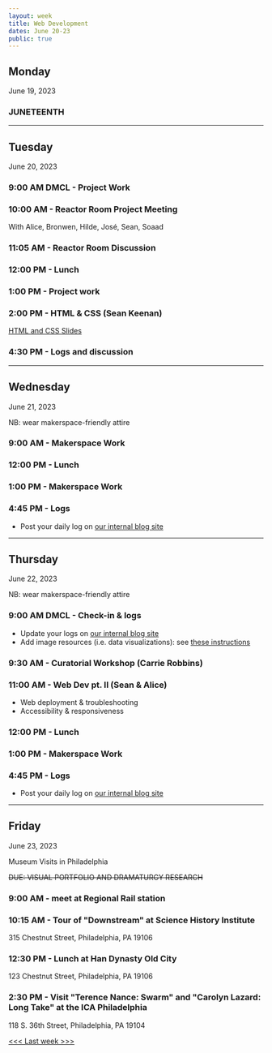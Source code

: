 ```yaml
---
layout: week
title: Web Development
dates: June 20-23
public: true
---
```


## Monday
June 19, 2023

### JUNETEENTH

---

## Tuesday
June 20, 2023 

### 9:00 AM DMCL - Project Work

### 10:00 AM - Reactor Room Project Meeting
With Alice, Bronwen, Hilde, José, Sean, Soaad

### 11:05 AM - Reactor Room Discussion

### 12:00 PM - Lunch

### 1:00 PM - Project work

### 2:00 PM - HTML & CSS (Sean Keenan)
[HTML and CSS Slides](https://www.canva.com/design/DAEqTHEcVek/_cDkFAGK5s9_YVeOArvQ_A/edit?utm_content=DAEqTHEcVek&utm_campaign=designshare&utm_medium=link2&utm_source=sharebutton)

### 4:30 PM - Logs and discussion

---

## Wednesday
June 21, 2023

NB: wear makerspace-friendly attire

### 9:00 AM - Makerspace Work

### 12:00 PM - Lunch

### 1:00 PM - Makerspace Work

### 4:45 PM - Logs
- Post your daily log on [our internal blog site](https://github.com/Bryn-Mawr-College/dssf-2023)

---

## Thursday
June 22, 2023

NB: wear makerspace-friendly attire

### 9:00 AM DMCL - Check-in & logs
- Update your logs on [our internal blog site](https://github.com/Bryn-Mawr-College/dssf-2023)
- Add image resources (i.e. data visualizations): see [these instructions](https://refactored-fishstick-p1lg96m.pages.github.io/instructions.html)

### 9:30 AM - Curatorial Workshop (Carrie Robbins)

### 11:00 AM - Web Dev pt. II (Sean & Alice)
- Web deployment & troubleshooting
- Accessibility & responsiveness

### 12:00 PM - Lunch

### 1:00 PM - Makerspace Work

### 4:45 PM - Logs
- Post your daily log on [our internal blog site](https://github.com/Bryn-Mawr-College/dssf-2023)


---

## Friday
June 23, 2023

Museum Visits in Philadelphia

~~DUE: VISUAL PORTFOLIO AND DRAMATURGY RESEARCH~~

### 9:00 AM - meet at Regional Rail station

### 10:15 AM - Tour of "Downstream" at Science History Institute
315 Chestnut Street, Philadelphia, PA 19106

### 12:30 PM - Lunch at Han Dynasty Old City
123 Chestnut Street, Philadelphia, PA 19106

### 2:30 PM - Visit "Terence Nance: Swarm" and "Carolyn Lazard: Long Take" at the ICA Philadelphia
118 S. 36th Street, Philadelphia, PA 19104


[<<< Last week >>>](https://github.com/digbmc/dssf-syll/blob/main/_weeks/03-data.md)
